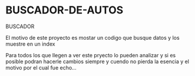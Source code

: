 # BUSCADOR-DE-AUTOS
BUSCADOR

El motivo de este proyecto es mostar un codigo que busque datos y los muestre en un index

Para todos los que llegen a ver este pryecto lo pueden analizar y si es posible podran hacerle cambios siempre y cuendo no pierda la esencia y el motivo por el cual fue echo...
